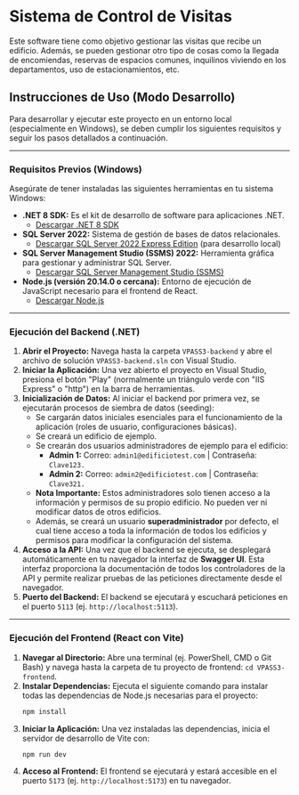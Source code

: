 # Sistema de Control de Visitas

Este software tiene como objetivo gestionar las visitas que recibe un edificio. Además, se pueden gestionar otro tipo de cosas como la llegada de encomiendas, reservas de espacios comunes, inquilinos viviendo en los departamentos, uso de estacionamientos, etc.

## Instrucciones de Uso (Modo Desarrollo)

Para desarrollar y ejecutar este proyecto en un entorno local (especialmente en Windows), se deben cumplir los siguientes requisitos y seguir los pasos detallados a continuación.

---

### Requisitos Previos (Windows)

Asegúrate de tener instaladas las siguientes herramientas en tu sistema Windows:

* **.NET 8 SDK:** Es el kit de desarrollo de software para aplicaciones .NET.
    * [Descargar .NET 8 SDK](https://dotnet.microsoft.com/es-es/download/dotnet/8.0)
* **SQL Server 2022:** Sistema de gestión de bases de datos relacionales.
    * [Descargar SQL Server 2022 Express Edition](https://www.microsoft.com/es-es/sql-server/sql-server-downloads) (para desarrollo local)
* **SQL Server Management Studio (SSMS) 2022:** Herramienta gráfica para gestionar y administrar SQL Server.
    * [Descargar SQL Server Management Studio (SSMS)](https://docs.microsoft.com/es-es/sql/ssms/download-sql-server-management-studio-ssms?view=sql-server-ver16)
* **Node.js (versión 20.14.0 o cercana):** Entorno de ejecución de JavaScript necesario para el frontend de React.
    * [Descargar Node.js](https://nodejs.org/es/download/)

---

### Ejecución del Backend (.NET)

1.  **Abrir el Proyecto:** Navega hasta la carpeta `VPASS3-backend` y abre el archivo de solución `VPASS3-backend.sln` con Visual Studio.
2.  **Iniciar la Aplicación:** Una vez abierto el proyecto en Visual Studio, presiona el botón "Play" (normalmente un triángulo verde con "IIS Express" o "http") en la barra de herramientas.
3.  **Inicialización de Datos:** Al iniciar el backend por primera vez, se ejecutarán procesos de siembra de datos (seeding):
    * Se cargarán datos iniciales esenciales para el funcionamiento de la aplicación (roles de usuario, configuraciones básicas).
    * Se creará un edificio de ejemplo.
    * Se crearán dos usuarios administradores de ejemplo para el edificio:
        * **Admin 1:** Correo: `admin1@edificiotest.com` | Contraseña: `Clave123.`
        * **Admin 2:** Correo: `admin2@edificiotest.com` | Contraseña: `Clave321.`
    * **Nota Importante:** Estos administradores solo tienen acceso a la información y permisos de su propio edificio. No pueden ver ni modificar datos de otros edificios.
    * Además, se creará un usuario **superadministrador** por defecto, el cual tiene acceso a toda la información de todos los edificios y permisos para modificar la configuración del sistema.
4.  **Acceso a la API:** Una vez que el backend se ejecuta, se desplegará automáticamente en tu navegador la interfaz de **Swagger UI**. Esta interfaz proporciona la documentación de todos los controladores de la API y permite realizar pruebas de las peticiones directamente desde el navegador.
5.  **Puerto del Backend:** El backend se ejecutará y escuchará peticiones en el puerto `5113` (ej. `http://localhost:5113`).

---

### Ejecución del Frontend (React con Vite)

1.  **Navegar al Directorio:** Abre una terminal (ej. PowerShell, CMD o Git Bash) y navega hasta la carpeta de tu proyecto de frontend: `cd VPASS3-frontend`.
2.  **Instalar Dependencias:** Ejecuta el siguiente comando para instalar todas las dependencias de Node.js necesarias para el proyecto:
    ```bash
    npm install
    ```
3.  **Iniciar la Aplicación:** Una vez instaladas las dependencias, inicia el servidor de desarrollo de Vite con:
    ```bash
    npm run dev
    ```
4.  **Acceso al Frontend:** El frontend se ejecutará y estará accesible en el puerto `5173` (ej. `http://localhost:5173`) en tu navegador.
